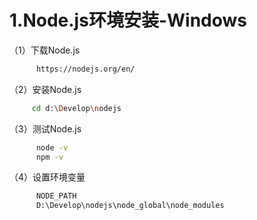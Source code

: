 # 1.Node.js环境安装-Windows

（1）下载Node.js

```bash
      https://nodejs.org/en/
```

（2）安装Node.js

```bash
     cd d:\Develop\nodejs
```

（3）测试Node.js

```bash
      node -v
      npm -v
```

（4）设置环境变量

```bash
      NODE_PATH
      D:\Develop\nodejs\node_global\node_modules
```